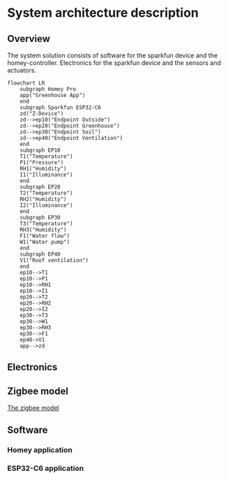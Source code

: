 # System architecture description
## Overview
The system solution consists of software for the sparkfun device and the homey-controller. Electronics for the sparkfun device and the sensors and actuators.

```mermaid
flowchart LR
    subgraph Homey Pro
    app("Greenhouse App")
    end
    subgraph Sparkfun ESP32-C6
    zd("Z-Device")
    zd-->ep10("Endpoint Outside")
    zd-->ep20("Endpoint Greenhouse")
    zd-->ep30("Endpoint Soil")
    zd-->ep40("Endpoint Ventilation")
    end
    subgraph EP10
    T1("Temperature")
    P1("Pressure")
    RH1("Humidity")
    I1("Illuminance")
    end
    subgraph EP20
    T2("Temperature")
    RH2("Humidity")
    I2("Illuminance")
    end
    subgraph EP30
    T3("Temperature")
    RH3("Humidity")
    F1("Water flow")
    W1("Water pump")
    end
    subgraph EP40
    V1("Roof ventilation")
    end
    ep10-->T1
    ep10-->P1
    ep10-->RH1
    ep10-->I1
    ep20-->T2
    ep20-->RH2
    ep20-->I2
    ep30-->T3
    ep30-->W1
    ep30-->RH3
    ep30-->F1
    ep40->V1
    app-->zd
```
## Electronics
## Zigbee model
[The zigbee model](zigbee.md)
## Software
### Homey application
### ESP32-C6 application
